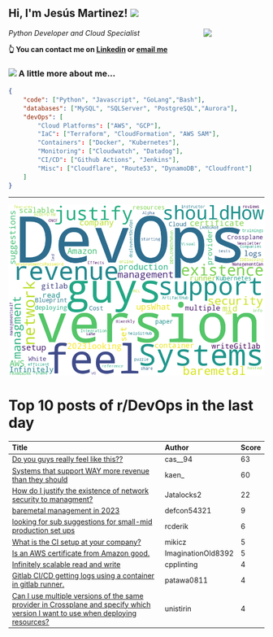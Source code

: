 <!--
**jmartinezl/jmartinezl** is a ✨ _special_ ✨ repository because its `README.md` (this file) appears on your GitHub profile.

Here are some ideas to get you started:

- 🔭 I’m currently working on ...
- 🌱 I’m currently learning ...
- 👯 I’m looking to collaborate on ...
- 🤔 I’m looking for help with ...
- 💬 Ask me about ...
- 📫 How to reach me: ...
- 😄 Pronouns: ...
- ⚡ Fun fact: ...
-->

<h2>Hi, I'm Jesús Martinez! <img src="https://media.giphy.com/media/WUlplcMpOCEmTGBtBW/giphy.gif" width="30"> </h2>
<img align='right' src="https://media.giphy.com/media/NytMLKyiaIh6VH9SPm/giphy.gif" width="120">
<p><em>Python Developer and Cloud Specialist
</em></p>

**👆 You can contact me on [Linkedin](https://www.linkedin.com/in/jes%C3%BAs-martinez-2b7b10104/) or [email me](mailto:jesus.mtz.lorenzo@gmail.com)**

### <img src="https://media.giphy.com/media/VgCDAzcKvsR6OM0uWg/giphy.gif" width="50"> A little more about me...  

```json
{
    "code": ["Python", "Javascript", "GoLang","Bash"],
    "databases": ["MySQL", "SQLServer", "PostgreSQL","Aurora"],
    "devOps": [
        "Cloud Platforms": ["AWS", "GCP"],
        "IaC": ["Terraform", "CloudFormation", "AWS SAM"],
        "Containers": ["Docker", "Kubernetes"],
        "Monitoring": ["Cloudwatch", "Datadog"],
        "CI/CD": ["Github Actions", "Jenkins"],
        "Misc": ["Cloudflare", "Route53", "DynamoDB", "Cloudfront"]
    ]
}
```
---

![Wordcloud](./cloud.png)

# Top 10 posts of r/DevOps in the last day

| Title | Author | Score |
|:---|:---|:---|
| [Do you guys really feel like this??](https://www.reddit.com/r/devops/comments/17gxlyl/do_you_guys_really_feel_like_this/) | cas__94 | 63 |
| [Systems that support WAY more revenue than they should](https://www.reddit.com/r/devops/comments/17hdh3i/systems_that_support_way_more_revenue_than_they/) | kaen_ | 60 |
| [How do I justify the existence of network security to managment?](https://www.reddit.com/r/devops/comments/17gx4fp/how_do_i_justify_the_existence_of_network/) | Jatalocks2 | 22 |
| [baremetal management in 2023](https://www.reddit.com/r/devops/comments/17gwbh9/baremetal_management_in_2023/) | defcon54321 | 9 |
| [looking for sub suggestions for small-mid production set ups](https://www.reddit.com/r/devops/comments/17gve5r/looking_for_sub_suggestions_for_smallmid/) | rcderik | 6 |
| [What is the CI setup at your company?](https://www.reddit.com/r/devops/comments/17h2c7p/what_is_the_ci_setup_at_your_company/) | mikicz | 5 |
| [Is an AWS certificate from Amazon good.](https://www.reddit.com/r/devops/comments/17h5zja/is_an_aws_certificate_from_amazon_good/) | ImaginationOld8392 | 5 |
| [Infinitely scalable read and write](https://www.reddit.com/r/devops/comments/17h854q/infinitely_scalable_read_and_write/) | cpplinting | 4 |
| [Gitlab CI/CD getting logs using a container in gitlab runner.](https://www.reddit.com/r/devops/comments/17hchv9/gitlab_cicd_getting_logs_using_a_container_in/) | patawa0811 | 4 |
| [Can I use multiple versions of the same provider in Crossplane and specify which version I want to use when deploying resources?](https://www.reddit.com/r/devops/comments/17guztf/can_i_use_multiple_versions_of_the_same_provider/) | unistirin | 4 |
